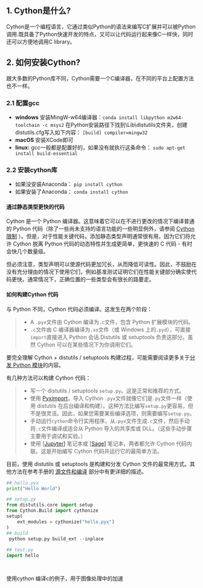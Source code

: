 ## 1. Cython是什么?

Cython是一个编程语言，它通过类似Python的语法来编写C扩展并可以被Python调用.既具备了Python快速开发的特点，又可以让代码运行起来像C一样快，同时还可以方便地调用C library。

## 2. 如何安装Cython?

跟大多数的Python库不同，Cython需要一个C编译器，在不同的平台上配置方法也不一样。

### 2.1 配置gcc

- **windows**
  安装MingW-w64编译器：`conda install libpython m2w64-toolchain -c msys2`
  在Python安装路径下找到\Lib\distutils文件夹，创建distutils.cfg写入如下内容：
  `[build] compiler=mingw32`
- **macOS**
  安装XCode即可
- **linux:**
  gcc一般都是配置好的，如果没有就执行这条命令： `sudo apt-get install build-essential`

### 2.2 安装cython库

- 如果没安装Anaconda： `pip install cython`
- 如果安装了Anaconda： `conda install cython`



#### 通过静态类型更快的代码

Cython 是一个 Python 编译器。这意味着它可以在不进行更改的情况下编译普通的 Python 代码（除了一些尚未支持的语言功能的一些明显例外，请参阅 [Cython 限制](https://www.bookstack.cn/read/cython-doc-zh/$userguide-limitations.html#cython-limitations) ）。但是，对于性能关键代码，添加静态类型声明通常很有用，因为它们将允许 Cython 脱离 Python 代码的动态特性并生成更简单，更快速的 C 代码 - 有时会快几个数量级。

但必须注意，类型声明可以使源代码更加冗长，从而降低可读性。因此，不鼓励在没有充分理由的情况下使用它们，例如基准测试证明它们在性能关键部分确实使代码更快。通常情况下，正确位置的一些类型会有很长的路要走。



#### 如何构建Cython 代码

与 Python 不同，Cython 代码必须编译。这发生在两个阶段：

> - A `.pyx`文件由 Cython 编译为`.c`文件，包含 Python 扩展模块的代码。
> - `.c`文件由 C 编译器编译为`.so`文件（或 Windows 上的`.pyd`），可直接`import`直接进入 Python 会话.Distutils 或 setuptools 负责这部分。虽然 Cython 可以在某些情况下为你调用它们。

要完全理解 Cython + distutils / setuptools 构建过程，可能需要阅读更多关于[分发 Python 模块](https://docs.python.org/3/distributing/index.html)的内容。

有几种方法可以构建 Cython 代码：

> - 写一个 distutils / setuptools `setup.py`。这是正常和推荐的方式。
> - 使用 [Pyximport](https://www.bookstack.cn/read/cython-doc-zh/$userguide-source_files_and_compilation.html#pyximport)，导入 Cython `.pyx`文件就像它们是`.py`文件一样（使用 distutils 在后台编译和构建）。这种方法比编写`setup.py`更容易，但不是很灵活。因此，如果您需要某些编译选项，则需要编写`setup.py`。
> - 手动运行`cython`命令行实用程序，从`.pyx`文件生成`.c`文件，然后手动将`.c`文件编译成适合从 Python 导入的共享库或 DLL。（这些手动步骤主要用于调试和实验。）
> - 使用 [[Jupyter\]](https://www.bookstack.cn/read/cython-doc-zh/docs-5.md#jupyter) 笔记本或 [[Sage\]](https://www.bookstack.cn/read/cython-doc-zh/$docs-install.html#sage) 笔记本，两者都允许 Cython 代码内联。这是开始编写 Cython 代码并运行它的最简单方法。

目前，使用 distutils 或 setuptools 是构建和分发 Cython 文件的最常用方式。其他方法在参考手册的 [源文件和编译](https://www.bookstack.cn/read/cython-doc-zh/$userguide-source_files_and_compilation.html#compilation) 部分中有更详细的描述。



```python
## hello.pyx
print("Hello World")

## setup.py
from distutils.core import setup
from Cython.Build import cythonize
setup(
    ext_modules = cythonize("hello.pyx")
)
## build
 python setup.py build_ext --inplace
    
## test.py
import hello




```

使用cython 编译c的例子，用于图像处理中的加速

[使用cython 编译c的例子，用于图像处理中的加速]: ./cython_example	"cython"







